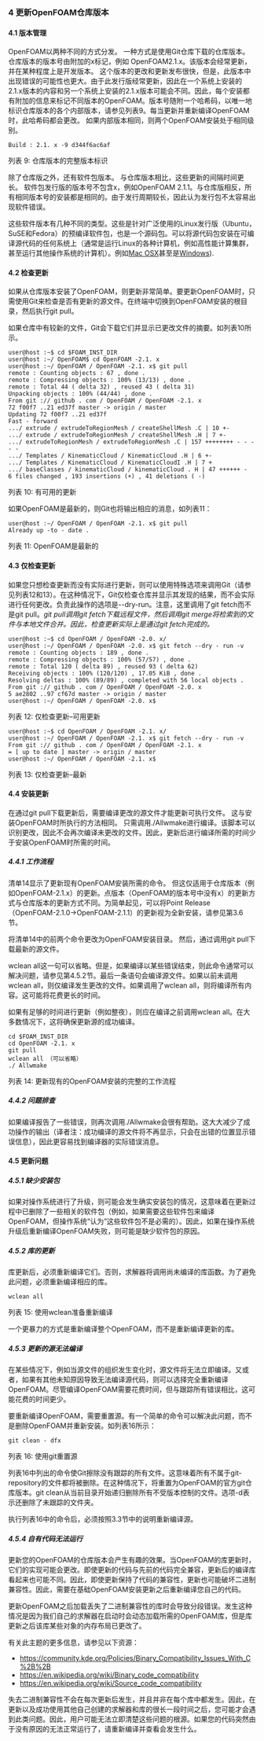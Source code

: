 ### 4 更新OpenFOAM仓库版本
#### 4.1 版本管理
OpenFOAM以两种不同的方式分发。 一种方式是使用Git仓库下载的仓库版本。 仓库版本的版本号由附加的x标记，例如 OpenFOAM2.1.x。该版本会经常更新，并在某种程度上是开发版本。 这个版本的更改和更新发布很快，但是，此版本中出现错误的可能性也更大。由于此发行版经常更新，因此在一个系统上安装的2.1.x版本的内容和另一个系统上安装的2.1.x版本可能会不同。因此，每个安装都有附加的信息来标记不同版本的OpenFOAM。版本号随附一个哈希码，以唯一地标识仓库版本的各个内部版本，请参见列表9。每当更新并重新编译OpenFOAM时，此哈希码都会更改。 如果内部版本相同，则两个OpenFOAM安装处于相同级别。
```
Build : 2.1. x -9 d344f6ac6af
```
列表 9: 仓库版本的完整版本标识

除了仓库版之外，还有软件包版本。 与仓库版本相比，这些更新的间隔时间更长。 软件包发行版的版本号不包含x，例如OpenFOAM 2.1.1。与仓库版相反，所有相同版本号的安装都是相同的。由于发行周期较长，因此认为发行包不太容易出现软件错误。

这些软件版本有几种不同的类型。这些是针对广泛使用的Linux发行版（Ubuntu，SuSE和Fedora）的预编译软件包，也是一个源码包。可以将源代码包安装在可编译源代码的任何系统上（通常是运行Linux的各种计算机，例如高性能计算集群，甚至运行其他操作系统的计算机）。例如[Mac OSX](http://openfoamwiki.net/index.php/Howto_install_OpenFOAM_v21_Mac)甚至是[Windows](http://openfoamwiki.net/index.php/Tip_Cross_Compiling_OpenFOAM_in_Linux_For_Windows_with_MinGW)).

#### 4.2 检查更新
如果从仓库版本安装了OpenFOAM，则更新非常简单。要更新OpenFOAM时，只需使用Git来检查是否有更新的源文件。在终端中切换到OpenFOAM安装的根目录，然后执行git pull。

如果仓库中有较新的文件，Git会下载它们并显示已更改文件的摘要。如列表10所示。
```
user@host :∼$ cd $FOAM_INST_DIR
user@host :∼/ OpenFOAM$ cd OpenFOAM -2.1. x
user@host :∼/ OpenFOAM / OpenFOAM -2.1. x$ git pull
remote : Counting objects : 67 , done .
remote : Compressing objects : 100% (13/13) , done .
remote : Total 44 ( delta 32) , reused 43 ( delta 31)
Unpacking objects : 100% (44/44) , done .
From git :// github . com / OpenFOAM / OpenFOAM -2.1. x
72 f00f7 ..21 ed37f master -> origin / master
Updating 72 f00f7 ..21 ed37f
Fast - forward
.../ extrude / extrudeToRegionMesh / createShellMesh .C | 10 +-
.../ extrude / extrudeToRegionMesh / createShellMesh .H | 7 +-
.../ extrudeToRegionMesh / extrudeToRegionMesh .C | 157 ++++++++ - - - - -
.../ Templates / KinematicCloud / KinematicCloud .H | 6 +-
.../ Templates / KinematicCloud / KinematicCloudI .H | 7 +
.../ baseClasses / kinematicCloud / kinematicCloud . H | 47 ++++++ -
6 files changed , 193 insertions (+) , 41 deletions ( -)
```
列表 10: 有可用的更新

如果OpenFOAM是最新的，则Git也将输出相应的消息，如列表11：
```
user@host :∼/ OpenFOAM / OpenFOAM -2.1. x$ git pull
Already up -to - date .
```
列表 11: OpenFOAM是最新的

#### 4.3 仅检查更新
如果您只想检查更新而没有实际进行更新，则可以使用特殊选项来调用Git（请参见列表12和13）。在这种情况下，Git仅检查仓库并显示其发现的结果，而不会实际进行任何更改。负责此操作的选项是--dry-run。注意，这里调用了git fetch而不是git pull。*git pull调用git fetch下载远程文件，然后调用git merge将检索到的文件与本地文件合并。因此，检查更新实际上是通过git fetch完成的。*
```
user@host :∼$ cd OpenFOAM / OpenFOAM -2.0. x/
user@host :∼/ OpenFOAM / OpenFOAM -2.0. x$ git fetch --dry - run -v
remote : Counting objects : 189 , done .
remote : Compressing objects : 100% (57/57) , done .
remote : Total 120 ( delta 89) , reused 93 ( delta 62)
Receiving objects : 100% (120/120) , 17.05 KiB , done .
Resolving deltas : 100% (89/89) , completed with 56 local objects .
From git :// github . com / OpenFOAM / OpenFOAM -2.0. x
5 ae2802 ..97 cf67d master -> origin / master
user@host :∼/ OpenFOAM / OpenFOAM -2.0. x$
```
列表 12: 仅检查更新–可用更新
```
user@host :∼$ cd OpenFOAM / OpenFOAM -2.1. x/
user@host :∼/ OpenFOAM / OpenFOAM -2.1. x$ git fetch --dry - run -v
From git :// github . com / OpenFOAM / OpenFOAM -2.1. x
= [ up to date ] master -> origin / master
user@host :∼/ OpenFOAM / OpenFOAM -2.1. x$
```
列表 13: 仅检查更新–最新

#### 4.4 安装更新
在通过git pull下载更新后，需要编译更改的源文件才能更新可执行文件。 这与安装OpenFOAM时所执行的方法相同。 只需调用./Allwmake进行编译。该脚本可以识别更改，因此不会再次编译未更改的文件。因此，更新后进行编译所需的时间少于安装OpenFOAM时所需的时间。
##### 4.4.1 工作流程
清单14显示了更新现有OpenFOAM安装所需的命令。 但这仅适用于仓库版本（例如OpenFOAM-2.1.x）的更新。点版本（OpenFOAM的版本号中没有x）的更新方式与仓库版本的更新方式不同。为简单起见，可以将Point Release（OpenFOAM-2.1.0→OpenFOAM-2.1.1）的更新视为全新安装，请参见第3.6节。

将清单14中的前两个命令更改为OpenFOAM安装目录。 然后，通过调用git pull下载最新的源文件。

wclean all这一句可以省略。但是，如果编译以某些错误结束，则此命令通常可以解决问题，请参见第4.5.2节。最后一条语句会编译源文件。如果以前未调用wclean all，则仅编译发生更改的文件。如果调用了wclean all，则将编译所有内容。这可能将花费更长的时间。

如果有足够的时间进行更新（例如整夜），则应在编译之前调用wclean all。在大多数情况下，这将确保更新源的成功编译。

```
cd $FOAM_INST_DIR
cd OpenFOAM -2.1. x
git pull
wclean all （可以省略）
./ Allwmake
```
列表 14: 更新现有的OpenFOAM安装的完整的工作流程

##### 4.4.2 问题排查
如果编译报告了一些错误，则再次调用./Allwmake会很有帮助。这大大减少了成功操作的输出（译者注：成功编译的源文件将不再显示，只会在出错的位置显示错误信息），因此更容易找到编译器的实际错误消息。

#### 4.5 更新问题
##### 4.5.1 缺少安装包
如果对操作系统进行了升级，则可能会发生确实安装包的情况，这意味着在更新过程中已删除了一些相关的软件包（例如，如果需要这些软件包来编译OpenFOAM，但操作系统“认为”这些软件包不是必需的）。因此，如果在操作系统升级后重新编译OpenFOAM失败，则可能是缺少软件包的原因。

##### 4.5.2 库的更新
库更新后，必须重新编译它们。否则，求解器将调用尚未编译的库函数。为了避免此问题，必须重新编译相应的库。
```
wclean all
```
列表 15: 使用wclean准备重新编译

一个更暴力的方式是重新编译整个OpenFOAM，而不是重新编译更新的库。

##### 4.5.3 更新的源无法编译
在某些情况下，例如当源文件的组织发生变化时，源文件将无法立即编译。又或者，如果有其他未知原因导致无法编译源代码，则可以选择完全重新编译OpenFOAM。尽管编译OpenFOAM需要花费时间，但与跟踪所有错误相比，这可能花费的时间更少。

要重新编译OpenFOAM，需要重置源。有一个简单的命令可以解决此问题，而不是删除OpenFOAM并重新安装。如列表16所示：
```
git clean - dfx
```
列表 16: 使用git重置源

列表16中列出的命令使Git擦除没有跟踪的所有文件。这意味着所有不属于git-repository的文件都将被删除。在这种情况下，将重置为OpenFOAM的官方git仓库版本。git clean从当前目录开始递归删除所有不受版本控制的文件。选项-d表示还删除了未跟踪的文件夹。

执行列表16中的命令后，必须按照3.3节中的说明重新编译源。

##### 4.5.4 自有代码无法运行
更新您的OpenFOAM的仓库版本会产生有趣的效果。当OpenFOAM的库更新时，它们的实现可能会更改。即使更新的代码与先前的代码完全兼容，更新后的编译库看起来也可能不同。因此，即使更新保持了代码的兼容性，更新也可能破坏二进制兼容性。因此，需要在基础OpenFOAM安装更新之后重新编译您自己的代码。

更新OpenFOAM之后加载丢失了二进制兼容性的库时会导致分段错误。发生这种情况是因为我们自己的求解器在启动时会动态加载所需的OpenFOAM库，但是库更新之后该库某些对象的内存布局已更改了。

有关此主题的更多信息，请参见以下资源：
* https://community.kde.org/Policies/Binary_Compatibility_Issues_With_C%2B%2B
* https://en.wikipedia.org/wiki/Binary_code_compatibility
* https://en.wikipedia.org/wiki/Source_code_compatibility

失去二进制兼容性不会在每次更新后发生，并且并非在每个库中都发生。因此，在更新以及成功使用其他自己创建的求解器和库的很长一段时间之后，您可能才会遇到此类问题。因此，用户可能无法立即清楚这些问题的根源。如果您的代码突然由于没有原因的无法正常运行了，请重新编译并查看会发生什么。